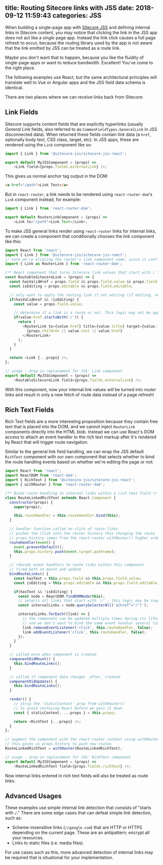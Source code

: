 title: Routing Sitecore links with JSS
date: 2018-09-12 11:59:43
categories: JSS
---

When building a single-page app with [Sitecore JSS](https://jss.sitecore.net) and defining internal links in Sitecore content, you may notice that clicking the link in the JSS app does not act like a _single_ page app. Instead the link click causes a full page refresh to occur, because the routing library used by the app is not aware that the link emitted by JSS can be treated as a route link.

Maybe you don't want that to happen, because you like the fluidity of single-page apps or want to reduce bandwidth. Excellent! You've come to the right place.

The following examples use React, but the same architectural principles will translate well to Vue or Angular apps and the JSS field data schema is identical.

There are two places where we can receive links back from Sitecore:

## Link Fields

Sitecore supports content fields that are explicitly hyperlinks (usually _General Link_ fields, also referred to as `CommonFieldTypes.GeneralLink` in JSS disconnected data). When returned these fields contain link data (a `href`, optionally body text, CSS class, target, etc). In JSS apps, these are rendered using the `Link` component like so:

```js
import { Link } from '@sitecore-jss/sitecore-jss-react';

export default MyJSSComponent = (props) =>
    <Link field={props.fields.externalLink} />;
```

This gives us normal anchor tag output in the DOM:

```html
<a href="/path">Link Text</a>
```

But in `react-router`, a link needs to be rendered using `react-router-dom`'s `Link` component instead, for example:

```js
import { Link } from 'react-router-dom';

export default RouterLinkComponent = (props) =>
    <Link to="/path">Link Text</Link>;
```

To make JSS general links render using `react-router` links for internal links, we can create a component that conditionally chooses the link component like this:

```js
import React from 'react';
import { Link } from '@sitecore-jss/sitecore-jss-react';
// note we're aliasing the router's link component name, since it conflicts with JSS' link component
import { Link as RouterLink } from 'react-router-dom';

/** React component that turns Sitecore link values that start with / into react-router route links */
const RoutableSitecoreLink = (props) => {
  const hasValidHref = props.field && props.field.value && props.field.value.href;
  const isEditing = props.editable && props.field.editable;

  // only want to apply the routing link if not editing (if editing, need to render editable link value)
  if(hasValidHref && !isEditing) {
    const value = props.field.value;

    // determine if a link is a route or not. This logic may not be appropriate for all usages.
    if(value.href.startsWith('/')) {
      return (
        <RouterLink to={value.href} title={value.title} target={value.target} className={value.class}>
          {props.children || value.text || value.href}
        </RouterLink>
      );
    }
  }

  return <Link {...props} />;
};

// usage - drop-in replacement for JSS' Link component
export default MyJSSComponent = (props) =>
    <RoutableSitecoreLink field={props.fields.externalLink} />;
```

With this component, now your internal link values will be turned into router links and result in only a new fetch of route data instead of a page refresh!

## Rich Text Fields

Rich Text fields are a more interesting proposition because they contain free text that is placed into the DOM, and we cannot inject `RouterLink` components directly into the HTML blob. Instead we can use React's DOM access to attach an event handler to the rich text markup after it's rendered by React that will trigger route navigation.

Similar to the general link field handling, we can wrap the JSS default `RichText` component with our own component that selects whether to bind the route handling events based on whether we're editing the page or not:

```js
import React from 'react';
import ReactDOM from 'react-dom';
import { RichText } from '@sitecore-jss/sitecore-jss-react';
import { withRouter } from 'react-router-dom';

/** Binds route handling to internal links within a rich text field */
class RouteLinkedRichText extends React.Component {
  constructor(props) {
    super(props);

    this.routeHandler = this.routeHandler.bind(this);
  }

  // handler function called on click of route links
  // pushes the click into the router history thus changing the route
  // props.history comes from the react-router withRouter() higher order component.
  routeHandler(event) {
    event.preventDefault();
    this.props.history.push(event.target.pathname);
  }

  // rebinds event handlers to route links within this component
  // fired both on mount and update
  bindRouteLinks() {
    const hasText = this.props.field && this.props.field.value;
    const isEditing = this.props.editable && this.props.field.editable;

    if(hasText && !isEditing) {
      const node = ReactDOM.findDOMNode(this);
      // selects all links that start with '/' - this logic may be inappropriate for some advanced uses
      const internalLinks = node.querySelectorAll('a[href^="/"]');

      internalLinks.forEach((link) => {
        // the component can be updated multiple times during its lifespan,
        // and we don't want to bind the same event handler several times so unbind first
        link.removeEventListener('click', this.routeHandler, false);
        link.addEventListener('click', this.routeHandler, false);
      });
    }
  }

  // called once when component is created
  componentDidMount() {
    this.bindRouteLinks();
  }

  // called if component data changes _after_ created
  componentDidUpdate() {
    this.bindRouteLinks();
  }

  render() {
    // strip the 'staticContext' prop from withRouter() 
    // to avoid confusing React before we pass it down
    const { staticContext, ...props } = this.props;

    return <RichText {...props} />;
  }
};

// augment the component with the react-router context using withRouter()
// this gives us props.history to push new routes
RouteLinkedRichText = withRouter(RouteLinkedRichText);

// usage - drop-in replacement for JSS' RichText component
export default MyJSSComponent = (props) =>
    <RouteLinkedRichText field={props.fields.richText} />;
```

Now internal links entered in rich text fields will also be treated as route links.

## Advanced Usages

These examples use simple internal link detection that consists of "starts with `/`." There are some edge cases that can defeat simple link detection, such as:

* Scheme-insensitive links (`//google.com`) that are HTTP or HTTPS depending on the current page. These are an antipattern; encrypt all your resources.
* Links to static files (i.e. media files).

For use cases such as this, more advanced detection of internal links may be required that is situational for your implementation.